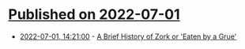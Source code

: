 # [Published on 2022-07-01](index.md)

* [2022-07-01, 14:21:00](https://soylentnews.org/article.pl?sid=22/06/30/152208&from=rss) - [A Brief History of Zork or 'Eaten by a Grue' ](https://soylentnews.org/article.pl?sid=22/06/30/152208&from=rss)
